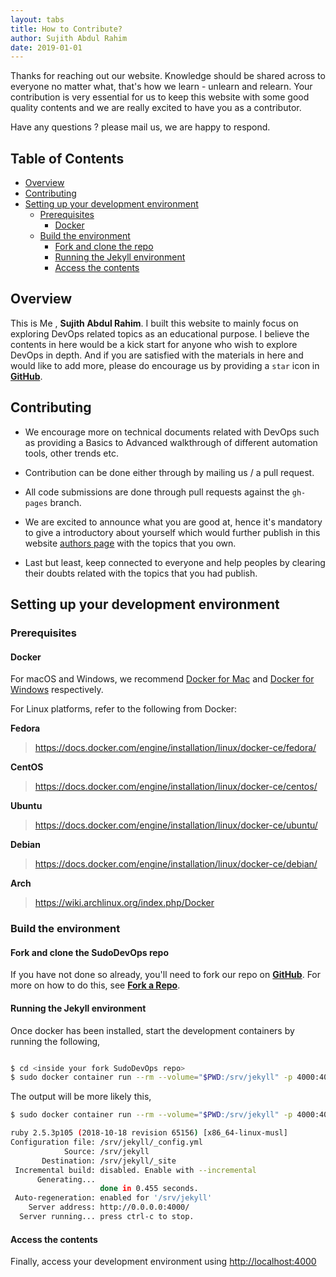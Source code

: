 ```yaml
---
layout: tabs
title: How to Contribute?
author: Sujith Abdul Rahim
date: 2019-01-01
---
```


Thanks for reaching out our website. Knowledge should be shared across to everyone no matter what, that's how we learn - unlearn and relearn. Your contribution is very essential for us to keep this website with some good quality contents and we are really excited to have you as a contributor. 

Have any questions ? please mail us, we are happy to respond.

## **Table of Contents**

* [Overview](#overview)
* [Contributing](#contributing)
* [Setting up your development environment](#setting-up-your-development-environment)
    * [Prerequisites](#prerequisites)
        * [Docker](#docker)
    * [Build the environment](#build-the-environment)
        * [Fork and clone the repo](#fork-and-clone-the-sudodevops-repo)
        * [Running the Jekyll environment](#running-the-jekyll-environment)
        * [Access the contents](#access-the-contents)

## **Overview**


This is Me , **Sujith Abdul Rahim**. I built this website to mainly focus on exploring DevOps related topics as an educational purpose. I believe the contents in here would be a kick start for anyone who wish to explore DevOps in depth. And if you are satisfied with the materials in here and would like to add more, please do encourage us by providing a `star` icon in [**GitHub**](https://github.com/sujiar37/SudoDevOps).


## **Contributing**

- We encourage more on technical documents related with DevOps such as providing a Basics to Advanced walkthrough of different automation tools, other trends etc.
- Contribution can be done either through by mailing us / a pull request.
- All code submissions are done through pull requests against the `gh-pages` branch.

- We are excited to announce what you are good at, hence it's mandatory to give a introductory about yourself which would further publish in this website [authors page](/authors) with the topics that you own.
- Last but least, keep connected to everyone and help peoples by clearing their doubts related with the topics that you had publish.


## **Setting up your development environment**

### **Prerequisites**


#### **Docker**

For macOS and Windows, we recommend [Docker for Mac](https://www.docker.com/docker-mac) and [Docker for Windows](https://www.docker.com/docker-windows)
respectively.

For Linux platforms, refer to the following from Docker:

**Fedora**

> <https://docs.docker.com/engine/installation/linux/docker-ce/fedora/>

**CentOS**

> <https://docs.docker.com/engine/installation/linux/docker-ce/centos/>

**Ubuntu**

> <https://docs.docker.com/engine/installation/linux/docker-ce/ubuntu/>

**Debian**

> <https://docs.docker.com/engine/installation/linux/docker-ce/debian/>

**Arch**

> <https://wiki.archlinux.org/index.php/Docker>


### **Build the environment**

#### **Fork and clone the SudoDevOps repo**

If you have not done so already, you'll need to fork our repo on [**GitHub**](https://github.com/sujiar37/SudoDevOps). For more on how to do this, see [**Fork a Repo**](https://help.github.com/articles/fork-a-repo/).

#### **Running the Jekyll environment**

Once docker has been installed, start the development containers by running the following,

```bash

$ cd <inside your fork SudoDevOps repo>
$ sudo docker container run --rm --volume="$PWD:/srv/jekyll" -p 4000:4000  -it jekyll/jekyll  jekyll serve --watch
```

The output will be more likely this,

```bash
$ sudo docker container run --rm --volume="$PWD:/srv/jekyll" -p 4000:4000  -it jekyll/jekyll  jekyll serve --watch

ruby 2.5.3p105 (2018-10-18 revision 65156) [x86_64-linux-musl]
Configuration file: /srv/jekyll/_config.yml
            Source: /srv/jekyll
       Destination: /srv/jekyll/_site
 Incremental build: disabled. Enable with --incremental
      Generating... 
                    done in 0.455 seconds.
 Auto-regeneration: enabled for '/srv/jekyll'
    Server address: http://0.0.0.0:4000/
  Server running... press ctrl-c to stop.

```

#### **Access the contents**

Finally, access your development environment using <http://localhost:4000>





